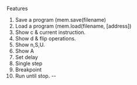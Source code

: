 Features
1. Save a program (mem.save(filename)
2. Load a program (mem.load(filename, [address])
3. Show c & current instruction. 
4. Show d & flip operations. 
5. Show n,S,U.
6. Show A
7. Set delay
8. Single step
9. Breakpoint
10. Run until stop.
-- 

